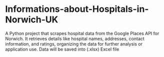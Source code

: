 # Informations-about-Hospitals-in-Norwich-UK
A Python project that scrapes hospital data from the Google Places API for Norwich. It retrieves details like hospital names, addresses, contact information, and ratings, organizing the data for further analysis or application use. Data will be saved into (.xlsx) Excel file

